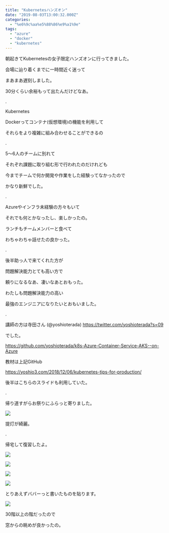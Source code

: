 ```yaml
---
title: "Kubernetesハンズオン"
date: "2019-08-03T13:00:32.000Z"
categories: 
  - "%e6%9c%aa%e5%88%86%e9%a1%9e"
tags: 
  - "azure"
  - "docker"
  - "kubernetes"
---
```


朝起きてKubernetesの女子限定ハンズオンに行ってきました。

会場に辿り着くまでに一時間近く迷って

まあまあ遅刻しました。

30分くらい余裕もって出たんだけどなあ。

.

Kubernetes

Dockerってコンテナ(仮想環境)の機能を利用して

それらをより複雑に組み合わせることができるの

.

5〜6人のチームに別れて

それぞれ課題に取り組む形で行われたのだけれども

今までチームで何か開発や作業をした経験ってなかったので

かなり新鮮でした。

.

Azureやインフラ未経験の方々もいて

それでも何とかなったし、楽しかったの。

ランチもチームメンバーと食べて

わちゃわちゃ話せたの良かった。

.

後半助っ人で来てくれた方が

問題解決能力とても高い方で

頼りになるなあ、凄いなあとおもった。

わたしも問題解決能力の高い

最強のエンジニアになりたいとおもいました。

.

講師の方は寺田さん (@yoshioterada) https://twitter.com/yoshioterada?s=09

でした。

https://github.com/yoshioterada/k8s-Azure-Container-Service-AKS--on-Azure

教材は上記GitHub

https://yoshio3.com/2018/12/06/kubernetes-tips-for-production/

後半はこちらのスライドも利用していた。

.

帰り道すがらお祭りにふらっと寄りました。

![](images/img_20190803_1938382446463851099475299.jpg)

提灯が綺麗。

.

帰宅して復習したよ。

![](images/19-08-04-00-50-54-784_deco181601502951129900.jpg)

![](images/19-08-04-00-51-10-696_deco1530826367522397857.jpg)

![](images/19-08-04-00-51-42-806_deco6165318395202220812.jpg)

![](images/19-08-04-00-51-25-262_deco4272726049812812561.jpg)

とりあえずババーっと書いたものを貼ります。

![](images/img_20190803_1325353163384456523541421.jpg)

30階以上の階だったので

窓からの眺めが良かったの。
